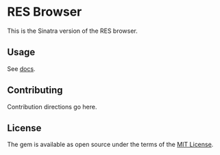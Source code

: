 # RES Browser

This is the Sinatra version of the RES browser.

## Usage

See [docs](https://railseventstore.org/docs/browser/).

## Contributing
Contribution directions go here.

## License
The gem is available as open source under the terms of the [MIT License](http://opensource.org/licenses/MIT).

